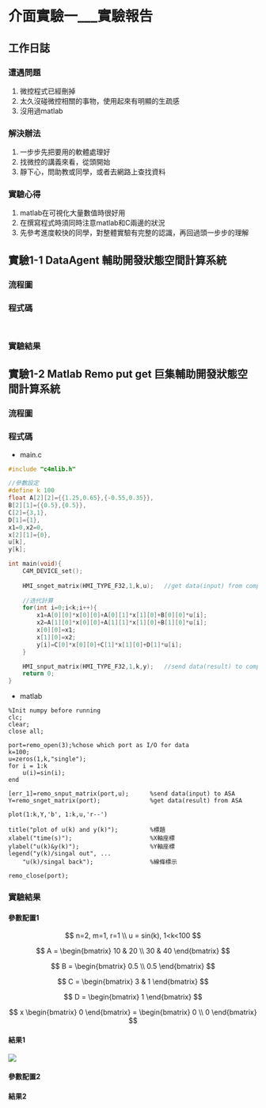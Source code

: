 # 介面實驗一___實驗報告

## 工作日誌
### 遭遇問題
1. 微控程式已經刪掉
2. 太久沒碰微控相關的事物，使用起來有明顯的生疏感
3. 沒用過matlab
### 解決辦法
1. 一步步先把要用的軟體處理好
2. 找微控的講義來看，從頭開始
3. 靜下心，問助教或同學，或者去網路上查找資料
### 實驗心得
1. matlab在可視化大量數值時很好用
2. 在撰寫程式時須同時注意matlab和C兩邊的狀況
3. 先參考進度較快的同學，對整體實驗有完整的認識，再回過頭一步步的理解

## 實驗1-1 DataAgent 輔助開發狀態空間計算系統
### 流程圖

### 程式碼
```c

```
```matlab=

```
### 實驗結果

## 實驗1-2 Matlab Remo put get 巨集輔助開發狀態空間計算系統
### 流程圖

### 程式碼
* main.c
```c
#include "c4mlib.h"

//參數設定
#define k 100
float A[2][2]={{1.25,0.65},{-0.55,0.35}},
B[2][1]={{0.5},{0.5}},
C[2]={3,1},
D[1]={1},
x1=0,x2=0,
x[2][1]={0},
u[k],
y[k];

int main(void){	
	C4M_DEVICE_set();
	
	HMI_snget_matrix(HMI_TYPE_F32,1,k,u);	//get data(input) from computer
	
    //迭代計算
	for(int i=0;i<k;i++){
		x1=A[0][0]*x[0][0]+A[0][1]*x[1][0]+B[0][0]*u[i];
		x2=A[1][0]*x[0][0]+A[1][1]*x[1][0]+B[1][0]*u[i];
		x[0][0]=x1;
		x[1][0]=x2;
		y[i]=C[0]*x[0][0]+C[1]*x[1][0]+D[1]*u[i];
	}

	HMI_snput_matrix(HMI_TYPE_F32,1,k,y);	//send data(result) to computer
	return 0;
}
```
* matlab
```matlab=
%Init numpy before running
clc;
clear;
close all;

port=remo_open(3);%chose which port as I/O for data
k=100;
u=zeros(1,k,"single");
for i = 1:k
    u(i)=sin(i);
end

[err_1]=remo_snput_matrix(port,u);      %send data(input) to ASA
Y=remo_snget_matrix(port);              %get data(result) from ASA

plot(1:k,Y,'b', 1:k,u,'r--')

title("plot of u(k) and y(k)");         %標題
xlabel("time(s)");                      %X軸座標
ylabel("u(k)&y(k)");                    %Y軸座標
legend("y(k)/singal out", ...
    "u(k)/singal back");                %線條標示

remo_close(port);

```

### 實驗結果
#### 參數配置1
$$
n=2, m=1, r=1 \\
u = sin(k), 1<k<100
$$

$$
A =
\begin{bmatrix}
10 & 20 \\
30 & 40
\end{bmatrix}
$$

$$
B = 
\begin{bmatrix}
0.5 \\
0.5
\end{bmatrix}
$$

$$
C = 
\begin{bmatrix}
3 & 1 
\end{bmatrix}
$$

$$
D = 
\begin{bmatrix}
1 
\end{bmatrix}
$$

$$
x 
\begin{bmatrix}
0 
\end{bmatrix} = 
\begin{bmatrix}
0 \\
0
\end{bmatrix}
$$

#### 結果1
![](https://i.imgur.com/6uprvhJ.jpg)

#### 參數配置2

#### 結果2

